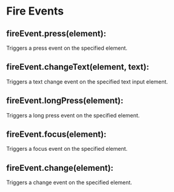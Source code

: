 # Fire Events

## fireEvent.press(element):

Triggers a press event on the specified element.

## fireEvent.changeText(element, text):

Triggers a text change event on the specified text input element.

## fireEvent.longPress(element):

Triggers a long press event on the specified element.

## fireEvent.focus(element):

Triggers a focus event on the specified element.

## fireEvent.change(element):

Triggers a change event on the specified element.
